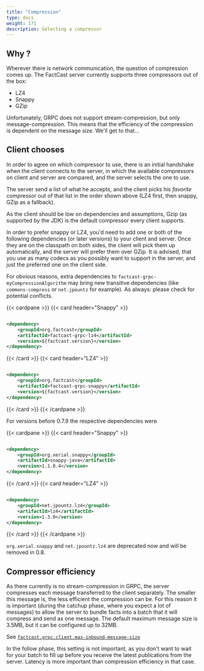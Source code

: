 ```yaml
---
title: "Compression"
type: docs
weight: 171
description: Selecting a compressor
---
```


## Why ?

Wherever there is network communication, the question of compression comes up. The FactCast server currently supports
three compressors out of the box:

- LZ4
- Snappy
- GZip

Unfortunately, GRPC does not support stream-compression, but only message-compression. This means that the
efficiency of the compression is dependent on the message size. We'll get to that...

## Client chooses

In order to agree on which compressor to use, there is an initial handshake when the client connects to the server,
in which the available compressors on client and server are compared, and the server selects the one to use.

The server send a list of what he accepts, and the client picks his _favorite_ compressor out of that list in the order
shown above (LZ4 first, then snappy, GZip as a fallback).

As the client should be low on dependencies and assumptions, Gzip (as supported by the JDK) is the default compressor
every client supports.

In order to prefer snappy or LZ4, you'd need to add one or both of the following dependencies (or later versions)
to your client and server. Once they are on the classpath on both sides, the client will pick them up automatically,
and the server will prefer them over GZip. It is advised, that you use as many codecs as you possibly want to support
in the server, and just the preferred one on the client side.

For obvious reasons, extra dependencies to `factcast-grpc-myCompressionAlgorithm` may bring new transitive dependencies
(like `commons-compress` or `net.jpountz` for example). As always: please check for potential conflicts.

{{< cardpane >}}
{{< card header="Snappy" >}}

```xml

<dependency>
    <groupId>org.factcast</groupId>
    <artifactId>factcast-grpc-lz4</artifactId>
    <version>${factcast.version}</version>
</dependency>
```

{{< /card >}}
{{< card header="LZ4" >}}

```xml

<dependency>
    <groupId>org.factcast</groupId>
    <artifactId>factcast-grpc-snappy</artifactId>
    <version>${factcast.version}</version>
</dependency>
```

{{< /card >}}
{{< /cardpane >}}

For versions before 0.7.9 the respective dependencies were

{{< cardpane >}}
{{< card header="Snappy" >}}

```xml

<dependency>
    <groupId>org.xerial.snappy</groupId>
    <artifactId>snappy-java</artifactId>
    <version>1.1.8.4</version>
</dependency>

```

{{< /card >}}
{{< card header="LZ4" >}}

```xml

<dependency>
    <groupId>net.jpountz.lz4</groupId>
    <artifactId>lz4</artifactId>
    <version>1.3.0</version>
</dependency>
```

{{< /card >}}
{{< /cardpane >}}

`org.xerial.snappy` and `net.jpountz.lz4` are deprecated now and will be removed in 0.8.

## Compressor efficiency

As there currently is no stream-compression in GRPC, the server compresses each message transferred to the client
separately.
The smaller this message is, the less efficient the compression can be. For this reason it is important (during the
catchup phase, where you expect a lot of messages) to allow the server to bundle facts into a batch that it will
compress and send as one message. The default maximum message size is 3.5MB, but it can be configured up to 32MB.

See [`factcast.grpc.client.max-inbound-message-size`](/setup/properties/#factcast-client-specific)

In the follow phase, this setting is not important, as you don't want to wait for your batch to fill up before you
receive the latest publications from the server. Latency is more important than compression efficiency in that case.
